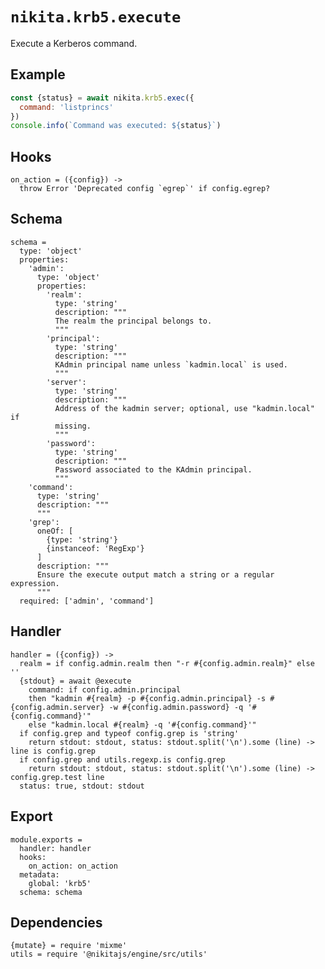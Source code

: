 
# `nikita.krb5.execute`

Execute a Kerberos command.

## Example

```js
const {status} = await nikita.krb5.exec({
  command: 'listprincs'
})
console.info(`Command was executed: ${status}`)
```

## Hooks

    on_action = ({config}) ->
      throw Error 'Deprecated config `egrep`' if config.egrep?

## Schema

    schema =
      type: 'object'
      properties:
        'admin':
          type: 'object'
          properties:
            'realm':
              type: 'string'
              description: """
              The realm the principal belongs to.
              """
            'principal':
              type: 'string'
              description: """
              KAdmin principal name unless `kadmin.local` is used.
              """
            'server':
              type: 'string'
              description: """
              Address of the kadmin server; optional, use "kadmin.local" if
              missing.
              """
            'password':
              type: 'string'
              description: """
              Password associated to the KAdmin principal.
              """
        'command':
          type: 'string'
          description: """
          """
        'grep':
          oneOf: [
            {type: 'string'}
            {instanceof: 'RegExp'}
          ]
          description: """
          Ensure the execute output match a string or a regular expression.
          """
      required: ['admin', 'command']

## Handler

    handler = ({config}) ->
      realm = if config.admin.realm then "-r #{config.admin.realm}" else ''
      {stdout} = await @execute
        command: if config.admin.principal
        then "kadmin #{realm} -p #{config.admin.principal} -s #{config.admin.server} -w #{config.admin.password} -q '#{config.command}'"
        else "kadmin.local #{realm} -q '#{config.command}'"
      if config.grep and typeof config.grep is 'string'
        return stdout: stdout, status: stdout.split('\n').some (line) -> line is config.grep
      if config.grep and utils.regexp.is config.grep
        return stdout: stdout, status: stdout.split('\n').some (line) -> config.grep.test line
      status: true, stdout: stdout

## Export

    module.exports =
      handler: handler
      hooks:
        on_action: on_action
      metadata:
        global: 'krb5'
      schema: schema

## Dependencies

    {mutate} = require 'mixme'
    utils = require '@nikitajs/engine/src/utils'
